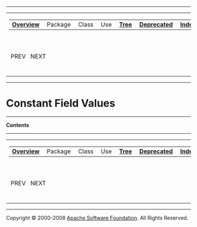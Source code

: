 ------------------------------------------------------------------------

<span id="navbar_top"></span> [](#skip-navbar_top "Skip navigation links")

<table>
<colgroup>
<col width="50%" />
<col width="50%" />
</colgroup>
<tbody>
<tr class="odd">
<td align="left"><span id="navbar_top_firstrow"></span>
<table>
<tbody>
<tr class="odd">
<td align="left"><a href="overview-summary.html.md"><strong>Overview</strong></a> </td>
<td align="left">Package </td>
<td align="left">Class </td>
<td align="left">Use </td>
<td align="left"><a href="overview-tree.html.md"><strong>Tree</strong></a> </td>
<td align="left"><a href="deprecated-list.html.md"><strong>Deprecated</strong></a> </td>
<td align="left"><a href="index-all.html.md"><strong>Index</strong></a> </td>
<td align="left"><a href="help-doc.html.md"><strong>Help</strong></a> </td>
</tr>
</tbody>
</table></td>
<td align="left"></td>
</tr>
<tr class="even">
<td align="left"> PREV   NEXT</td>
<td align="left"><a href="index.html.md?constant-values.html"><strong>FRAMES</strong></a>    <a href="constant-values.html"><strong>NO FRAMES</strong></a>    
<a href="allclasses-noframe.html.md"><strong>All Classes</strong></a></td>
</tr>
</tbody>
</table>

<span id="skip-navbar_top"></span>

------------------------------------------------------------------------

Constant Field Values
=====================

------------------------------------------------------------------------

**Contents**

------------------------------------------------------------------------

<span id="navbar_bottom"></span> [](#skip-navbar_bottom "Skip navigation links")

<table>
<colgroup>
<col width="50%" />
<col width="50%" />
</colgroup>
<tbody>
<tr class="odd">
<td align="left"><span id="navbar_bottom_firstrow"></span>
<table>
<tbody>
<tr class="odd">
<td align="left"><a href="overview-summary.html.md"><strong>Overview</strong></a> </td>
<td align="left">Package </td>
<td align="left">Class </td>
<td align="left">Use </td>
<td align="left"><a href="overview-tree.html.md"><strong>Tree</strong></a> </td>
<td align="left"><a href="deprecated-list.html.md"><strong>Deprecated</strong></a> </td>
<td align="left"><a href="index-all.html.md"><strong>Index</strong></a> </td>
<td align="left"><a href="help-doc.html.md"><strong>Help</strong></a> </td>
</tr>
</tbody>
</table></td>
<td align="left"></td>
</tr>
<tr class="even">
<td align="left"> PREV   NEXT</td>
<td align="left"><a href="index.html.md?constant-values.html"><strong>FRAMES</strong></a>    <a href="constant-values.html"><strong>NO FRAMES</strong></a>    
<a href="allclasses-noframe.html.md"><strong>All Classes</strong></a></td>
</tr>
</tbody>
</table>

<span id="skip-navbar_bottom"></span>

------------------------------------------------------------------------

Copyright © 2000-2008 [Apache Software Foundation](http://www.apache.org/). All Rights Reserved.

